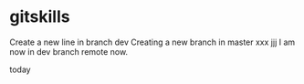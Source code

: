# gitskills
Create a new line in branch dev
Creating a new branch in master
xxx
jjj
I am now in dev branch remote now.

today

